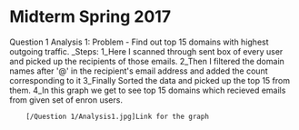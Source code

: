 # Midterm Spring 2017

Question 1
    Analysis 1: Problem - Find out top 15 domains with highest outgoing traffic.
        _Steps:
        1_Here I scanned through sent box of every user and picked up the recipients of those emails.
        2_Then I filtered the domain names after '@' in the recipient's email address and added the count corresponding to it
        3_Finally Sorted the data and picked up the top 15 from them.
        4_In this graph we get to see top 15 domains which recieved emails from given set of enron users.
        
        [/Question 1/Analysis1.jpg]Link for the graph 
        
        

